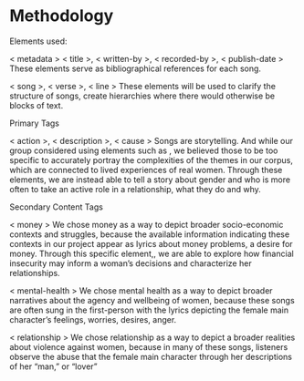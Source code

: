 # Methodology



Elements used:

< metadata >
< title >, < written-by >, < recorded-by >, < publish-date >
These elements serve as bibliographical references for each song. 

< song >, < verse >, < line > 
These elements will be used to clarify the structure of songs, create hierarchies where there would otherwise be blocks of text. 

Primary Tags

< action >, < description >, < cause >
Songs are storytelling. And while our group considered using elements such as <autonomy> <abuse>, we believed those to be too specific to accurately portray the complexities of the themes in our corpus, which are connected to lived experiences of real women. Through these elements, we are instead able to tell a story about gender and who is more often to take an active role in a relationship, what they do and why.

Secondary Content Tags

< money >
We chose money as a way to depict broader socio-economic contexts and struggles, because the available information indicating these contexts in our project appear as lyrics about money problems, a desire for money. Through this specific element,, we are able to explore how financial insecurity may inform a woman’s decisions and characterize her relationships.

< mental-health >
We chose mental health as a way to depict broader narratives about the agency and wellbeing of women, because these songs are often sung in the first-person with the lyrics depicting the female main character’s feelings, worries, desires, anger. 

< relationship >
We chose relationship as a way to depict a broader realities about violence against women, because in many of these songs, listeners observe the abuse that the female main character through her descriptions of her “man,” or “lover”

